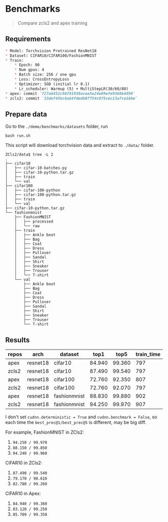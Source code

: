 
# Benchmarks

>Compare zcls2 and apex training

## Requirements

```markdown
* Model: Torchvision Pretrained ResNet18
* Dataset: CIFAR10/CIFAR100/FashionMNIST
* Train:
    * Epoch: 90
    * Num gpus: 4
    * Batch size: 256 / one gpu
    * Loss: CrossEntropyLoss
    * Optimizer: SGD (initial lr 0.1)
    * Lr_scheduler: Warmup (5) + MultiStepLR(30/60/80)
* apex: commit `727a6452c9b781930acee5e24e09efe9360b4890`
* zcls2: commit `33de745bc6ab4fdedb07754c075cec13a7ce16be`
```

## Prepare data

Go to the `./demo/benchmarks/datasets` folder, run

```shell
bash run.sh
```

This script will download torchvision data and extract to `./data/` folder.

```
ZCls2/data$ tree -L 2
.
├── cifar10
│   ├── cifar-10-batches-py
│   ├── cifar-10-python.tar.gz
│   ├── train
│   └── val
├── cifar100
│   ├── cifar-100-python
│   ├── cifar-100-python.tar.gz
│   ├── train
│   └── val
├── cifar-10-python.tar.gz
└── fashionmnist
    ├── FashionMNIST
    │   ├── processed
    │   └── raw
    ├── train
    │   ├── Ankle boot
    │   ├── Bag
    │   ├── Coat
    │   ├── Dress
    │   ├── Pullover
    │   ├── Sandal
    │   ├── Shirt
    │   ├── Sneaker
    │   ├── Trouser
    │   └── T-shirt
    └── val
        ├── Ankle boot
        ├── Bag
        ├── Coat
        ├── Dress
        ├── Pullover
        ├── Sandal
        ├── Shirt
        ├── Sneaker
        ├── Trouser
        └── T-shirt
```

## Results

| repos  | arch | dataset  | top1  | top5  | train_time  |
|---|---|---|---|---|---|
| apex  | resnet18  | cifar10  | 84.940  |  99.360 | 797  |
| zcls2 | resnet18  | cifar10  |  87.490 | 99.540  | 797  |
| apex  | resnet18  | cifar100  | 72.760  | 92.350  | 807  |
| zcls2 | resnet18  | cifar100  | 72.760   | 92.070  | 797  |
| apex  | resnet18  | fashionmnist  | 88.830  | 99.880 | 902  |
| zcls2 | resnet18  | fashionmnist  | 94.250   | 99.970  | 907  |

I don't set `cudnn.deterministic = True` and `cudnn.benchmark = False`, so each time the `best_prec@1/best_prec@5` is different, may be big diff. 

For example, FashionMNIST in ZCls2:

1. `94.250 / 99.970`
2. `88.150 / 99.850`
3. `94.240 / 99.960`

CIFAR10 in ZCls2:

1. `87.490 / 99.540`
2. `79.170 / 98.610`
3. `82.780 / 99.260`

CIFAR10 in Apex:

1. `84.940 / 99.360`
2. `83.120 / 99.250`
3. `85.709 / 99.350`